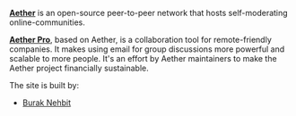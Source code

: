 
[**Aether**](https://getaether.net) is an open-source peer-to-peer network that hosts self-moderating online-communities.

[**Aether Pro**](https://aether.app), based on Aether, is a collaboration tool for remote-friendly companies. It makes using email for group discussions more powerful and scalable to more people. It's an effort by Aether maintainers to make the Aether project financially sustainable.

The site is built by:

* [Burak Nehbit](https://twitter.com/nehbit)

